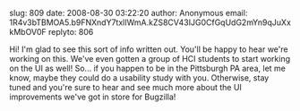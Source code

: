 slug:    809
date:    2008-08-30 03:22:20
author:  Anonymous
email:   1R4v3bTBMOA5.b9FNXndY7txlIWmA.kZS8CV43IJG0CfGqUdG2mYn9qJuXxkMbOV0F
replyto: 806

Hi! I'm glad to see this sort of info written out. You'll be happy to
hear we're working on this. We've even gotten a group of HCI students
to start working on the UI as well! So... if you happen to be in the
Pittsburgh PA area, let me know, maybe they could do a usability study
with you. Otherwise, stay tuned and you're sure to hear and see much
more about the UI improvements we've got in store for Bugzilla!
